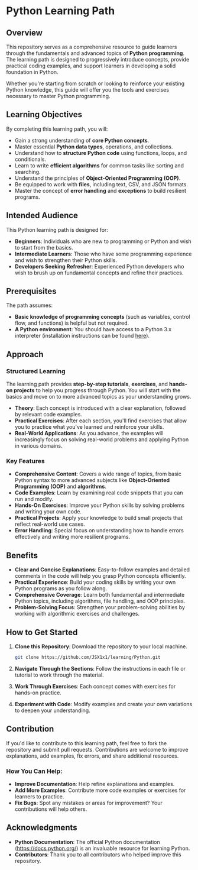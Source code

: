 # Python Learning Path

## Overview

This repository serves as a comprehensive resource to guide learners through the fundamentals and advanced topics of **Python programming**. The learning path is designed to progressively introduce concepts, provide practical coding examples, and support learners in developing a solid foundation in Python. 

Whether you're starting from scratch or looking to reinforce your existing Python knowledge, this guide will offer you the tools and exercises necessary to master Python programming.

## Learning Objectives

By completing this learning path, you will:

- Gain a strong understanding of **core Python concepts**.
- Master essential **Python data types**, operations, and collections.
- Understand how to **structure Python code** using functions, loops, and conditionals.
- Learn to write **efficient algorithms** for common tasks like sorting and searching.
- Understand the principles of **Object-Oriented Programming (OOP)**.
- Be equipped to work with **files**, including text, CSV, and JSON formats.
- Master the concept of **error handling** and **exceptions** to build resilient programs.

## Intended Audience

This Python learning path is designed for:

- **Beginners**: Individuals who are new to programming or Python and wish to start from the basics.
- **Intermediate Learners**: Those who have some programming experience and wish to strengthen their Python skills.
- **Developers Seeking Refresher**: Experienced Python developers who wish to brush up on fundamental concepts and refine their practices.

## Prerequisites

The path assumes:

- **Basic knowledge of programming concepts** (such as variables, control flow, and functions) is helpful but not required.
- **A Python environment**: You should have access to a Python 3.x interpreter (installation instructions can be found [here](https://www.python.org/downloads/)).

## Approach

### Structured Learning

The learning path provides **step-by-step tutorials**, **exercises**, and **hands-on projects** to help you progress through Python. You will start with the basics and move on to more advanced topics as your understanding grows.

- **Theory**: Each concept is introduced with a clear explanation, followed by relevant code examples.
- **Practical Exercises**: After each section, you'll find exercises that allow you to practice what you've learned and reinforce your skills.
- **Real-World Applications**: As you advance, the examples will increasingly focus on solving real-world problems and applying Python in various domains.

### Key Features

- **Comprehensive Content**: Covers a wide range of topics, from basic Python syntax to more advanced subjects like **Object-Oriented Programming (OOP)** and **algorithms**.
- **Code Examples**: Learn by examining real code snippets that you can run and modify.
- **Hands-On Exercises**: Improve your Python skills by solving problems and writing your own code.
- **Practical Projects**: Apply your knowledge to build small projects that reflect real-world use cases.
- **Error Handling**: Special focus on understanding how to handle errors effectively and writing more resilient programs.

## Benefits

- **Clear and Concise Explanations**: Easy-to-follow examples and detailed comments in the code will help you grasp Python concepts efficiently.
- **Practical Experience**: Build your coding skills by writing your own Python programs as you follow along.
- **Comprehensive Coverage**: Learn both fundamental and intermediate Python topics, including algorithms, file handling, and OOP principles.
- **Problem-Solving Focus**: Strengthen your problem-solving abilities by working with algorithmic exercises and challenges.

## How to Get Started

1. **Clone this Repository**: Download the repository to your local machine.
   
   ```bash
   git clone https://github.com/JSX1x1/learning/Python.git
   ```

2. **Navigate Through the Sections**: Follow the instructions in each file or tutorial to work through the material.
   
3. **Work Through Exercises**: Each concept comes with exercises for hands-on practice.

4. **Experiment with Code**: Modify examples and create your own variations to deepen your understanding.

## Contribution

If you'd like to contribute to this learning path, feel free to fork the repository and submit pull requests. Contributions are welcome to improve explanations, add examples, fix errors, and share additional resources.

### How You Can Help:
- **Improve Documentation**: Help refine explanations and examples.
- **Add More Examples**: Contribute more code examples or exercises for learners to practice.
- **Fix Bugs**: Spot any mistakes or areas for improvement? Your contributions will help others.

## Acknowledgments

- **Python Documentation**: The official Python documentation (https://docs.python.org/) is an invaluable resource for learning Python.
- **Contributors**: Thank you to all contributors who helped improve this repository.